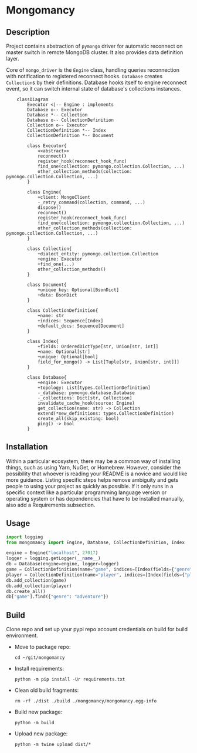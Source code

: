 # Mongomancy

## Description

Project contains abstraction of `pymongo` driver for automatic reconnect on master switch in remote MongoDB cluster. It
also provides data definition layer.

Core of `mongo_driver` is the `Engine` class, handling queries reconnection with notification to registered reconnect
hooks.
`Database` creates `Collection`s by their definitions. Database hooks itself to engine reconnect event, so it can switch
internal state of database's collections instances.

```mermaid
    classDiagram
        Executor <|-- Engine : implements
        Database o-- Executor
        Database *-- Collection
        Database o-- CollectionDefinition
        Collection o-- Executor
        CollectionDefinition *-- Index
        CollectionDefinition *-- Document
        
        class Executor{
            <<abstract>>
            reconnect()
            register_hook(reconnect_hook_func)
            find_one(collection: pymongo.collection.Collection, ...)
            other_collection_methods(collection: pymongo.collection.Collection, ...)
        }
        
        class Engine{
            +client: MongoClient
            -_retry_command(collection, command, ...)
            dispose()
            reconnect()
            register_hook(reconnect_hook_func)
            find_one(collection: pymongo.collection.Collection, ...)
            other_collection_methods(collection: pymongo.collection.Collection, ...)
        }
    
        class Collection{
            +dialect_entity: pymongo.collection.Collection
            +engine: Executor
            +find_one(...)
            other_collection_methods()
        }
        
        class Document{
            +unique_key: Optional[BsonDict]
            +data: BsonDict
        }
    
        class CollectionDefinition{
            +name: str
            +indices: Sequence[Index]
            +default_docs: Sequence[Document]
        }
    
        class Index{
            +fields: OrderedDictType[str, Union[str, int]]
            +name: Optional[str]
            +unique: Optional[bool]
            field_for_mongo() -> List[Tuple[str, Union[str, int]]]
        }
    
        class Database{
            +engine: Executor
            +topology: List[types.CollectionDefinition]
            -_database: pymongo.database.Database
            -_collections: Dict[str, Collection]
            invalidate_cache_hook(source: Engine) 
            get_collection(name: str) -> Collection
            extend(*new_definitions: types.CollectionDefinition)
            create_all(skip_existing: bool)
            ping() -> bool
        }
```

## Installation

Within a particular ecosystem, there may be a common way of installing things, such as using Yarn, NuGet, or Homebrew.
However, consider the possibility that whoever is reading your README is a novice and would like more guidance. Listing
specific steps helps remove ambiguity and gets people to using your project as quickly as possible. If it only runs in a
specific context like a particular programming language version or operating system or has dependencies that have to be
installed manually, also add a Requirements subsection.

## Usage

```python
import logging
from mongomancy import Engine, Database, CollectionDefinition, Index

engine = Engine("localhost", 27017)
logger = logging.getLogger(__name__)
db = Database(engine=engine, logger=logger)
game = CollectionDefinition(name="game", indices=[Index(fields={"genre": 1})])
player = CollectionDefinition(name="player", indices=[Index(fields={"player_id": 1}, unique=True)])
db.add_collection(game)
db.add_collection(player)
db.create_all()
db["game"].find({"genre": "adventure"})
```
## Build

Clone repo and set up your pypi repo account credentials on build for build environment.

- Move to package repo:

    ```shell
    cd ~/git/mongomancy
    ```

- Install requirements:

   ```shell
   python -m pip install -Ur requirements.txt
   ```

- Clean old build fragments:

    ```shell
    rm -rf ./dist ./build ./mongomancy/mongomancy.egg-info
    ```

- Build new package:

    ```shell
    python -m build
    ``` 

- Upload new package:

    ```shell
    python -m twine upload dist/* 
    ```